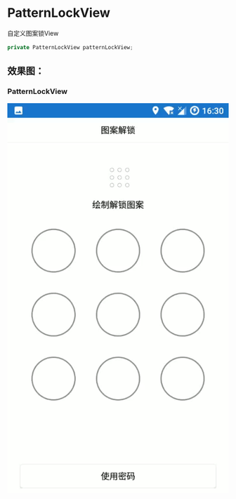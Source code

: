 # PatternLockView
自定义图案锁View

```Java
private PatternLockView patternLockView;
```


## 效果图：
###  PatternLockView
![image](https://github.com/YuanJianTing/PatternLockView/blob/master/screenshot/1.gif)

